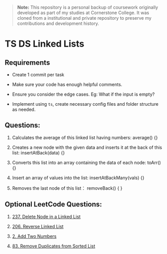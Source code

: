 > **Note:** This repository is a personal backup of coursework originally developed as part of my studies at Cornerstone College. It was cloned from a institutional and private repository to preserve my contributions and development history.

# TS DS Linked Lists

## Requirements

-   Create 1 commit per task

-   Make sure your code has enough helpful comments.

-   Ensure you consider the edge cases. Eg: What if the input is empty?

-   Implement using `ts`, create necessary config files and folder structure as needed.

## Questions:

1.  Calculates the average of this linked list having numbers: average() {}

2.  Creates a new node with the given data and inserts it at the back of this list: insertAtBack(data) {}

3.  Converts this list into an array containing the data of each node: toArr(){}

4.  Insert an array of values into the list: insertAtBackMany(vals) {}

5.  Removes the last node of this list： removeBack() { }

## Optional LeetCode Questions:

1.  [237. Delete Node in a Linked List](https://leetcode.com/problems/delete-node-in-a-linked-list/description/)

2.  [206. Reverse Linked List](https://leetcode.com/problems/reverse-linked-list/description/)

3.  [2. Add Two Numbers](https://leetcode.com/problems/add-two-numbers/description/)

4.  [83. Remove Duplicates from Sorted List](https://leetcode.com/problems/remove-duplicates-from-sorted-list/description/)
